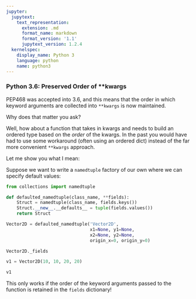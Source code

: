 ```yaml
---
jupyter:
  jupytext:
    text_representation:
      extension: .md
      format_name: markdown
      format_version: '1.1'
      jupytext_version: 1.2.4
  kernelspec:
    display_name: Python 3
    language: python
    name: python3
---
```


### Python 3.6: Preserved Order of **kwargs


PEP468 was accepted into 3.6, and this means that the order in which keyword arguments are collected into `**kwargs` is now maintained.

Why does that matter you ask?

Well, how about a function that takes in kwargs and needs to build an ordered type based on the *order* of the kwargs. In the past you would have had to use some workaround (often using an ordered dict) instead of the far more convenient `**kwargs` approach.


Let me show you what I mean:


Suppose we want to write a `namedtuple` factory of our own where we can specify default values:
    

```python
from collections import namedtuple

def defaulted_namedtuple(class_name, **fields):
    Struct = namedtuple(class_name, fields.keys())
    Struct.__new__.__defaults__ = tuple(fields.values())
    return Struct    
```

```python
Vector2D = defaulted_namedtuple('Vector2D', 
                                x1=None, y1=None,
                                x2=None, y2=None,
                                origin_x=0, origin_y=0)
```

```python
Vector2D._fields
```

```python
v1 = Vector2D(10, 10, 20, 20)
```

```python
v1
```

This only works if the order of the keyword arguments passed to the function is retained in the `fields` dictionary!
